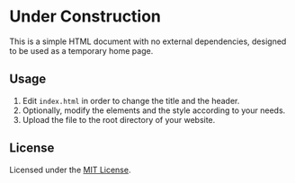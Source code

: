 # Under Construction

This is a simple HTML document with no external dependencies, designed to be used as a temporary home page.

## Usage

1. Edit `index.html` in order to change the title and the header.
2. Optionally, modify the elements and the style according to your needs.
3. Upload the file to the root directory of your website.

## License

Licensed under the [MIT License](https://opensource.org/licenses/MIT).